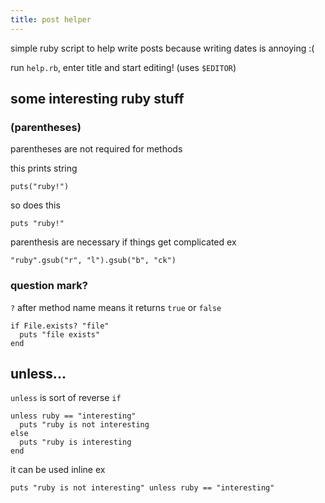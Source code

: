 ```yaml
---
title: post helper
---
```

simple ruby script to help write posts because writing dates is annoying :(

run `help.rb`, enter title and start editing! (uses `$EDITOR`)

## some interesting ruby stuff

### (parentheses)

parentheses are not required for methods

this prints string
```
puts("ruby!")
```

so does this
```
puts "ruby!"
```

parenthesis are necessary if things get complicated ex
```
"ruby".gsub("r", "l").gsub("b", "ck")
```

### question mark?

`?` after method name means it returns `true` or `false`
```
if File.exists? "file"
  puts "file exists"
end
```

## unless...

`unless` is sort of reverse `if`
```
unless ruby == "interesting"
  puts "ruby is not interesting
else
  puts "ruby is interesting
end
```

it can be used inline ex
```
puts "ruby is not interesting" unless ruby == "interesting"
```
